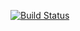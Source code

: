 [![Build Status](https://jenkins.centauricloud.net/job/centauri-players/6/badge/icon)](https://jenkins.centauricloud.net/job/centauri-players/6/)